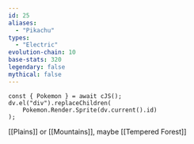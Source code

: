 ```yaml
---
id: 25
aliases:
  - "Pikachu"
types:
  - "Electric"
evolution-chain: 10
base-stats: 320
legendary: false
mythical: false
---
```

```dataviewjs
const { Pokemon } = await cJS();
dv.el("div").replaceChildren(
	Pokemon.Render.Sprite(dv.current().id)
);
```

[[Plains]] or [[Mountains]], maybe [[Tempered Forest]]
